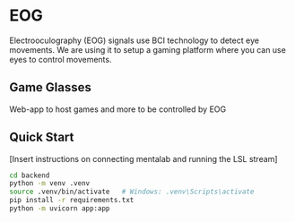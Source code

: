 # EOG
Electrooculography (EOG) signals use BCI technology to detect eye movements. We are using it to setup a gaming platform where you can use eyes to control movements.

## Game Glasses

Web-app to host games and more to be controlled by EOG

## Quick Start

[Insert instructions on connecting mentalab and running the LSL stream]

```bash
cd backend
python -m venv .venv
source .venv/bin/activate   # Windows: .venv\Scripts\activate
pip install -r requirements.txt
python -m uvicorn app:app
